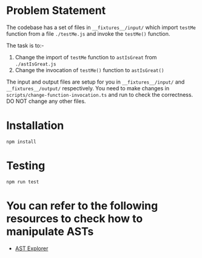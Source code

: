 # Problem Statement

The codebase has a set of files in `__fixtures__/input/` which import `testMe` function from a file `./testMe.js` and invoke the `testMe()` function. 

The task is to:-
1. Change the import of `testMe` function to `astIsGreat` from `./astIsGreat.js`
2. Change the invocation of `testMe()` function to `astIsGreat()`

The input and output files are setup for you in `__fixtures__/input/` and `__fixtures__/output/` respectively.
You need to make changes in `scripts/change-function-invocation.ts` and run to check the correctness. DO NOT change any other files.

# Installation

`npm install`

# Testing

`npm run test`

# You can refer to the following resources to check how to manipulate ASTs 
- [AST Explorer](https://astexplorer.net/)
